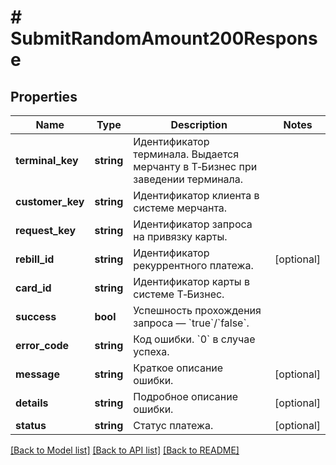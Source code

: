 # # SubmitRandomAmount200Response

## Properties

Name | Type | Description | Notes
------------ | ------------- | ------------- | -------------
**terminal_key** | **string** | Идентификатор терминала. Выдается мерчанту в Т‑Бизнес  при заведении терминала. |
**customer_key** | **string** | Идентификатор клиента в системе мерчанта. |
**request_key** | **string** | Идентификатор запроса на привязку карты. |
**rebill_id** | **string** | Идентификатор рекуррентного платежа. | [optional]
**card_id** | **string** | Идентификатор карты в системе Т‑Бизнес. |
**success** | **bool** | Успешность прохождения запроса — &#x60;true&#x60;/&#x60;false&#x60;. |
**error_code** | **string** | Код ошибки. &#x60;0&#x60; в случае успеха. |
**message** | **string** | Краткое описание ошибки. | [optional]
**details** | **string** | Подробное описание ошибки. | [optional]
**status** | **string** | Статус платежа. | [optional]

[[Back to Model list]](../../README.md#models) [[Back to API list]](../../README.md#endpoints) [[Back to README]](../../README.md)

